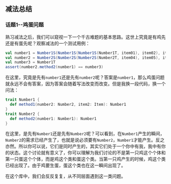 ## 减法总结
### 话题1--鸡蛋问题
熟习减法之后，我们可以窥视一下一个千古难题的基本思路。这世上究竟是有鸡先还是有蛋先呢？观察减法的一个测试用例：
```scala
val number1 = Number1S(Number1S(Number1S(Number1T, item01), item02), item03)
val number2 = Number2S(Number2S(Number2S(Number2T, item04), item05), item06)
val number3 = Number1T
assert(number2.method2(number1) == number3)
```
在这里，究竟是先有`number1`还是先有`number2`呢？答案是`number1`，那么鸡蛋问题就永远不会有答案，因为答案会随着写法改变而改变。但是我换一段代码，换一个问法：
```scala
trait Number1 {
  def method1(number2: Number2, item2: Item): Number1
}
trait Number2 {
  def method2(number1: Number1): Number1
}
```
在这里，是先有`Number1`还是先有`Number2`呢？可以看到，在`Number1`产生的瞬间，`Number2`的需求已经产生了，也就是说必须要有`Number2`，`Number1`才能产生。反之亦然。所以你可以说，它们是同时产生的，其实它们处于一个你中有我，我中有你的状态。这个讨论就有意义了，你可以理解为我们讨论的不是第一只鸡这个个体和第一只蛋这个个体，而是鸡这个类和蛋这个类。当第一只鸡产生的时候，鸡这个类已经出现了。由于鸡要生蛋，蛋这个类也在这一瞬间出现了。

在这个库中，我们会反反复复，从不同层面遇到这一类问题。